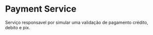 # Payment Service

Serviço responsavel por simular uma validação de pagamento crédito, debito e pix.
